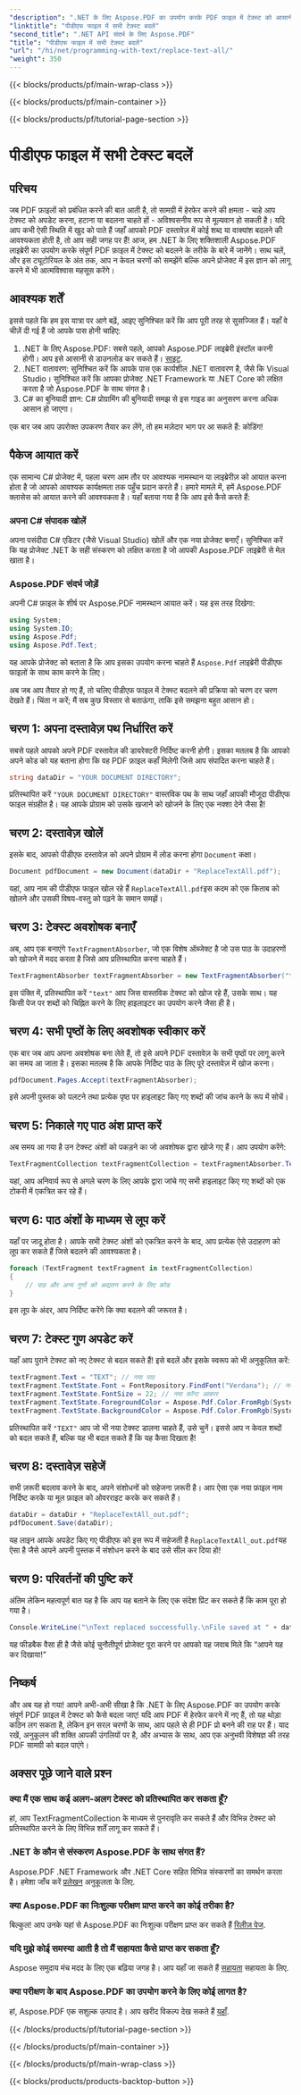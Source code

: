 ```yaml
---
"description": ".NET के लिए Aspose.PDF का उपयोग करके PDF फ़ाइल में टेक्स्ट को आसानी से बदलने का तरीका जानें। कोड स्निपेट सहित संपूर्ण गाइड।"
"linktitle": "पीडीएफ फाइल में सभी टेक्स्ट बदलें"
"second_title": ".NET API संदर्भ के लिए Aspose.PDF"
"title": "पीडीएफ फाइल में सभी टेक्स्ट बदलें"
"url": "/hi/net/programming-with-text/replace-text-all/"
"weight": 350
---
```


{{< blocks/products/pf/main-wrap-class >}}

{{< blocks/products/pf/main-container >}}

{{< blocks/products/pf/tutorial-page-section >}}

# पीडीएफ फाइल में सभी टेक्स्ट बदलें

## परिचय

जब PDF फ़ाइलों को प्रबंधित करने की बात आती है, तो सामग्री में हेरफेर करने की क्षमता - चाहे आप टेक्स्ट को अपडेट करना, हटाना या बदलना चाहते हों - अविश्वसनीय रूप से मूल्यवान हो सकती है। यदि आप कभी ऐसी स्थिति में खुद को पाते हैं जहाँ आपको PDF दस्तावेज़ में कोई शब्द या वाक्यांश बदलने की आवश्यकता होती है, तो आप सही जगह पर हैं! आज, हम .NET के लिए शक्तिशाली Aspose.PDF लाइब्रेरी का उपयोग करके संपूर्ण PDF फ़ाइल में टेक्स्ट को बदलने के तरीके के बारे में जानेंगे। साथ चलें, और इस ट्यूटोरियल के अंत तक, आप न केवल चरणों को समझेंगे बल्कि अपने प्रोजेक्ट में इस ज्ञान को लागू करने में भी आत्मविश्वास महसूस करेंगे।

## आवश्यक शर्तें

इससे पहले कि हम इस यात्रा पर आगे बढ़ें, आइए सुनिश्चित करें कि आप पूरी तरह से सुसज्जित हैं। यहाँ वे चीज़ें दी गई हैं जो आपके पास होनी चाहिए:

1. .NET के लिए Aspose.PDF: सबसे पहले, आपको Aspose.PDF लाइब्रेरी इंस्टॉल करनी होगी। आप इसे आसानी से डाउनलोड कर सकते हैं। [साइट](https://releases.aspose.com/pdf/net/).
2. .NET वातावरण: सुनिश्चित करें कि आपके पास एक कार्यशील .NET वातावरण है, जैसे कि Visual Studio। सुनिश्चित करें कि आपका प्रोजेक्ट .NET Framework या .NET Core को लक्षित करता है जो Aspose.PDF के साथ संगत है।
3. C# का बुनियादी ज्ञान: C# प्रोग्रामिंग की बुनियादी समझ से इस गाइड का अनुसरण करना अधिक आसान हो जाएगा।

एक बार जब आप उपरोक्त उपकरण तैयार कर लेंगे, तो हम मज़ेदार भाग पर आ सकते हैं: कोडिंग!

## पैकेज आयात करें

एक सामान्य C# प्रोजेक्ट में, पहला चरण आम तौर पर आवश्यक नामस्थान या लाइब्रेरीज़ को आयात करना होता है जो आपको आवश्यक कार्यक्षमता तक पहुँच प्रदान करते हैं। हमारे मामले में, हमें Aspose.PDF क्लासेस को आयात करने की आवश्यकता है। यहाँ बताया गया है कि आप इसे कैसे करते हैं:

### अपना C# संपादक खोलें

अपना पसंदीदा C# एडिटर (जैसे Visual Studio) खोलें और एक नया प्रोजेक्ट बनाएँ। सुनिश्चित करें कि यह प्रोजेक्ट .NET के सही संस्करण को लक्षित करता है जो आपकी Aspose.PDF लाइब्रेरी से मेल खाता है।

### Aspose.PDF संदर्भ जोड़ें

अपनी C# फ़ाइल के शीर्ष पर Aspose.PDF नामस्थान आयात करें। यह इस तरह दिखेगा:

```csharp
using System;
using System.IO;
using Aspose.Pdf;
using Aspose.Pdf.Text;
```

यह आपके प्रोजेक्ट को बताता है कि आप इसका उपयोग करना चाहते हैं `Aspose.Pdf` लाइब्रेरी पीडीएफ फाइलों के साथ काम करने के लिए।

अब जब आप तैयार हो गए हैं, तो चलिए पीडीएफ फाइल में टेक्स्ट बदलने की प्रक्रिया को चरण दर चरण देखते हैं। चिंता न करें; मैं सब कुछ विस्तार से बताऊंगा, ताकि इसे समझना बहुत आसान हो।

## चरण 1: अपना दस्तावेज़ पथ निर्धारित करें

सबसे पहले आपको अपने PDF दस्तावेज़ की डायरेक्टरी निर्दिष्ट करनी होगी। इसका मतलब है कि आपको अपने कोड को यह बताना होगा कि वह PDF फ़ाइल कहाँ मिलेगी जिसे आप संपादित करना चाहते हैं। 

```csharp
string dataDir = "YOUR DOCUMENT DIRECTORY";
```

प्रतिस्थापित करें `"YOUR DOCUMENT DIRECTORY"` वास्तविक पथ के साथ जहाँ आपकी मौजूदा पीडीएफ फाइल संग्रहीत है। यह आपके प्रोग्राम को उसके खजाने को खोजने के लिए एक नक्शा देने जैसा है!

## चरण 2: दस्तावेज़ खोलें

इसके बाद, आपको पीडीएफ दस्तावेज़ को अपने प्रोग्राम में लोड करना होगा `Document` कक्षा।

```csharp
Document pdfDocument = new Document(dataDir + "ReplaceTextAll.pdf");
```

यहां, आप नाम की पीडीएफ फाइल खोल रहे हैं `ReplaceTextAll.pdf`इस कदम को एक किताब को खोलने और उसकी विषय-वस्तु को पढ़ने के समान समझें।

## चरण 3: टेक्स्ट अवशोषक बनाएँ

अब, आप एक बनाएंगे `TextFragmentAbsorber`, जो एक विशेष ऑब्जेक्ट है जो उस पाठ के उदाहरणों को खोजने में मदद करता है जिसे आप प्रतिस्थापित करना चाहते हैं। 

```csharp
TextFragmentAbsorber textFragmentAbsorber = new TextFragmentAbsorber("text");
```

इस पंक्ति में, प्रतिस्थापित करें `"text"` आप जिस वास्तविक टेक्स्ट को खोज रहे हैं, उसके साथ। यह किसी पेज पर शब्दों को चिह्नित करने के लिए हाइलाइटर का उपयोग करने जैसा ही है।

## चरण 4: सभी पृष्ठों के लिए अवशोषक स्वीकार करें

एक बार जब आप अपना अवशोषक बना लेते हैं, तो इसे अपने PDF दस्तावेज़ के सभी पृष्ठों पर लागू करने का समय आ जाता है। इसका मतलब है कि आपके निर्दिष्ट पाठ के लिए पूरे दस्तावेज़ में खोज करना।

```csharp
pdfDocument.Pages.Accept(textFragmentAbsorber);
```

इसे अपनी पुस्तक को पलटने तथा प्रत्येक पृष्ठ पर हाइलाइट किए गए शब्दों की जांच करने के रूप में सोचें।

## चरण 5: निकाले गए पाठ अंश प्राप्त करें

अब समय आ गया है उन टेक्स्ट अंशों को पकड़ने का जो अवशोषक द्वारा खोजे गए हैं। आप उपयोग करेंगे:

```csharp
TextFragmentCollection textFragmentCollection = textFragmentAbsorber.TextFragments;
```

यहां, आप अनिवार्य रूप से अगले चरण के लिए आपके द्वारा जांचे गए सभी हाइलाइट किए गए शब्दों को एक टोकरी में एकत्रित कर रहे हैं।

## चरण 6: पाठ अंशों के माध्यम से लूप करें

यहाँ पर जादू होता है। आपके सभी टेक्स्ट अंशों को एकत्रित करने के बाद, आप प्रत्येक ऐसे उदाहरण को लूप कर सकते हैं जिसे बदलने की आवश्यकता है। 

```csharp
foreach (TextFragment textFragment in textFragmentCollection)
{
    // पाठ और अन्य गुणों को अद्यतन करने के लिए कोड
}
```

इस लूप के अंदर, आप निर्दिष्ट करेंगे कि क्या बदलने की जरूरत है।

## चरण 7: टेक्स्ट गुण अपडेट करें

यहाँ आप पुराने टेक्स्ट को नए टेक्स्ट से बदल सकते हैं! इसे बदलें और इसके स्वरूप को भी अनुकूलित करें:

```csharp
textFragment.Text = "TEXT"; // नया पाठ
textFragment.TextState.Font = FontRepository.FindFont("Verdana"); // नया फ़ॉन्ट
textFragment.TextState.FontSize = 22; // नया फ़ॉन्ट आकार
textFragment.TextState.ForegroundColor = Aspose.Pdf.Color.FromRgb(System.Drawing.Color.Blue); // पाठ का रंग
textFragment.TextState.BackgroundColor = Aspose.Pdf.Color.FromRgb(System.Drawing.Color.Green); // पृष्ठभूमि का रंग
```

प्रतिस्थापित करें `"TEXT"` आप जो भी नया टेक्स्ट डालना चाहते हैं, उसे चुनें। इससे आप न केवल शब्दों को बदल सकते हैं, बल्कि यह भी बदल सकते हैं कि यह कैसा दिखता है!

## चरण 8: दस्तावेज़ सहेजें

सभी ज़रूरी बदलाव करने के बाद, अपने संशोधनों को सहेजना ज़रूरी है। आप ऐसा एक नया फ़ाइल नाम निर्दिष्ट करके या मूल फ़ाइल को ओवरराइट करके कर सकते हैं। 

```csharp
dataDir = dataDir + "ReplaceTextAll_out.pdf";
pdfDocument.Save(dataDir);
```

यह लाइन आपके अपडेट किए गए पीडीएफ को इस रूप में सहेजती है `ReplaceTextAll_out.pdf`यह ऐसा है जैसे आपने अपनी पुस्तक में संशोधन करने के बाद उसे सील कर दिया हो!

## चरण 9: परिवर्तनों की पुष्टि करें

अंतिम लेकिन महत्वपूर्ण बात यह है कि आप यह बताने के लिए एक संदेश प्रिंट कर सकते हैं कि काम पूरा हो गया है। 

```csharp
Console.WriteLine("\nText replaced successfully.\nFile saved at " + dataDir);
```

यह फीडबैक वैसा ही है जैसे कोई चुनौतीपूर्ण प्रोजेक्ट पूरा करने पर आपको यह जवाब मिले कि “आपने यह कर दिखाया!”

## निष्कर्ष

और अब यह हो गया! आपने अभी-अभी सीखा है कि .NET के लिए Aspose.PDF का उपयोग करके संपूर्ण PDF फ़ाइल में टेक्स्ट को कैसे बदला जाए! यदि आप PDF में हेरफेर करने में नए हैं, तो यह थोड़ा कठिन लग सकता है, लेकिन इन सरल चरणों के साथ, आप पहले से ही PDF प्रो बनने की राह पर हैं। याद रखें, अनुकूलन की शक्ति आपकी उंगलियों पर है, और अभ्यास के साथ, आप एक अनुभवी विशेषज्ञ की तरह PDF सामग्री को बदल पाएंगे।

## अक्सर पूछे जाने वाले प्रश्न

### क्या मैं एक साथ कई अलग-अलग टेक्स्ट को प्रतिस्थापित कर सकता हूँ?
हां, आप TextFragmentCollection के माध्यम से पुनरावृति कर सकते हैं और विभिन्न टेक्स्ट को प्रतिस्थापित करने के लिए विभिन्न शर्तें लागू कर सकते हैं।

### .NET के कौन से संस्करण Aspose.PDF के साथ संगत हैं?
Aspose.PDF .NET Framework और .NET Core सहित विभिन्न संस्करणों का समर्थन करता है। हमेशा जाँच करें [प्रलेखन](https://reference.aspose.com/pdf/net/) अनुकूलता के लिए.

### क्या Aspose.PDF का निःशुल्क परीक्षण प्राप्त करने का कोई तरीका है?
बिल्कुल! आप उनके यहां से Aspose.PDF का निःशुल्क परीक्षण प्राप्त कर सकते हैं [रिलीज़ पेज](https://releases.aspose.com/).

### यदि मुझे कोई समस्या आती है तो मैं सहायता कैसे प्राप्त कर सकता हूँ?
Aspose समुदाय मंच मदद के लिए एक बढ़िया जगह है। आप यहाँ जा सकते हैं [सहायता](https://forum.aspose.com/c/pdf/10) सहायता के लिए.

### क्या परीक्षण के बाद Aspose.PDF का उपयोग करने के लिए कोई लागत है?
हां, Aspose.PDF एक सशुल्क उत्पाद है। आप खरीद विकल्प देख सकते हैं [यहाँ](https://purchase.aspose.com/buy).

{{< /blocks/products/pf/tutorial-page-section >}}

{{< /blocks/products/pf/main-container >}}

{{< /blocks/products/pf/main-wrap-class >}}

{{< blocks/products/products-backtop-button >}}